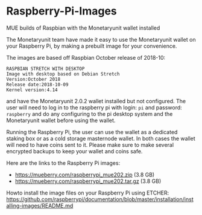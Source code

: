 # Raspberry-Pi-Images
MUE builds of Raspbian with the Monetaryunit wallet installed

The Monetaryunit team have made it easy to use the Monetaryunit wallet on your Raspberry Pi, by making a prebuilt image for your convenience. 

The images are based off Raspbian October release of 2018-10: 

    RASPBIAN STRETCH WITH DESKTOP
    Image with desktop based on Debian Stretch
    Version:October 2018
    Release date:2018-10-09
    Kernel version:4.14

and have the Monetaryunit 2.0.2 wallet installed but not configured. The user will need to log in to the raspberry pi with login: `pi` and password: `raspberry` and do any configuring to the pi desktop system and the Monetaryunit wallet before using the wallet.

Running the Raspberry Pi, the user can use the wallet as a dedicated staking box or as a cold storage masternode wallet. In both cases the wallet will need to have coins sent to it. Please make sure to make several encrypted backups to keep your wallet and coins safe.

Here are the links to the Raspberry Pi images:

* https://mueberry.com/raspberrypi_mue202.zip (3.8 GB)
* https://mueberry.com/raspberrypi_mue202.tar.gz (3.8 GB) 


Howto install the image files on your Raspberry Pi using ETCHER:
https://github.com/raspberrypi/documentation/blob/master/installation/installing-images/README.md
